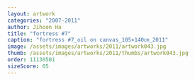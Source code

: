 ```yaml
---
layout: artwork
categories: "2007-2011"
author: Jihoon Ha
title: "fortress #7"
caption: "fortress #7_oil on canvas_105×140㎝_2011"
image: /assets/images/artworks/2011/artwork043.jpg
thumb: /assets/images/artworks/2011/thumbs/artwork043.jpg
order: 11130501
sizeScore: 05
---
```

